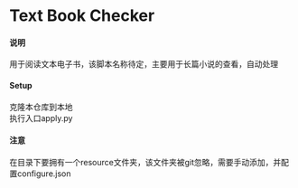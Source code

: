 Text Book Checker
===
#### 说明
用于阅读文本电子书，该脚本名称待定，主要用于长篇小说的查看，自动处理  

#### Setup
克隆本仓库到本地  
执行入口apply.py  

#### 注意
在目录下要拥有一个resource文件夹，该文件夹被git忽略，需要手动添加，并配置configure.json   